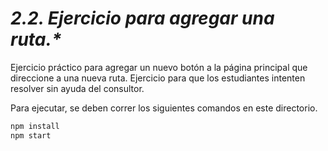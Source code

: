 # ___2.2. Ejercicio para agregar una ruta.*___

Ejercicio práctico para agregar un nuevo botón a la página principal que direccione a una nueva ruta. Ejercicio para que los estudiantes intenten resolver sin ayuda del consultor. 

Para ejecutar, se deben correr los siguientes comandos en este directorio. 
```bash
npm install
npm start
```